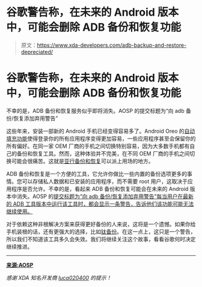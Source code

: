 # 谷歌警告称，在未来的 Android 版本中，可能会删除 ADB 备份和恢复功能

> 原文：<https://www.xda-developers.com/adb-backup-and-restore-depreciated/>

# 谷歌警告称，在未来的 Android 版本中，可能会删除 ADB 备份和恢复功能

不幸的是，ADB 备份和恢复服务似乎即将消失。AOSP 的提交标题为“向 adb 备份/恢复添加弃用警告”

这些年来，安装一部新的 Android 手机已经变得容易多了。Android Oreo 的[自动填充功能](https://www.xda-developers.com/android-os-autofill-framework-will-finally-resolve-a-long-standing-lag-issue-with-password-managers/)使得登录你的所有应用程序变得更加容易，一些应用程序甚至会保留你的所有偏好。在同一家 OEM 厂商的手机之间切换特别容易，因为大多数手机都有自己的备份和恢复工具。然而，这种体验并不完美，在不同 OEM 厂商的手机之间切换可能会很痛苦。这就是[亚行备份和恢复](https://www.xda-developers.com/android-oreo-adb-backup-better/)可以派上用场的地方。

ADB 备份和恢复是一个方便的工具，它允许你做比一些内置的备份选项更多的事情。您可以存储私人数据和已安装的应用程序，而不需要 root 用户，这取决于应用程序是否允许。不幸的是，看起来 ADB 备份和恢复可能会在未来的 Android 版本中消失。AOSP 的[提交标题为“向 adb 备份/恢复添加弃用警告”每当用户在最新的 ADB 工具版本中运行该工具时，都会显示一条警告，告诉他们该功能可能无法继续使用。](https://android-review.googlesource.com/c/platform/system/core/+/958872)

对于依赖这种非根解决方案来获得更好备份的人来说，这将是一个遗憾。如果你给手机装根的话，还有更强大的选择，比如[钛备份](https://www.xda-developers.com/titanium-backup-v8-1-0-adds-support-for-oreo/)。在这一点上，这只是一个警告，所以我们不知道该工具多久会失效。我们将继续关注这个故事，看看谷歌何时决定继续推进。

* * *

[**来源:AOSP**](https://android-review.googlesource.com/c/platform/system/core/+/958872)

*感谢 XDA 知名开发商 [luca020400](https://forum.xda-developers.com/member.php?u=5778309) 的提示！*